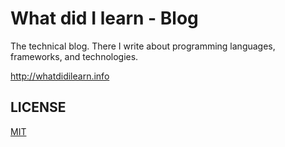# What did I learn - Blog

The technical blog. There I write about programming languages, frameworks, and technologies.

http://whatdidilearn.info

## LICENSE

[MIT](LICENSE)

